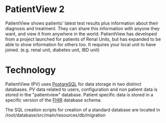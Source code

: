 PatientView 2
=============

PatientView shows patients' latest test results plus information about their diagnosis and treatment. They can share 
this information with anyone they want, and view it from anywhere in the world. PatientView has developed from a project 
launched for patients of Renal Units, but has expanded to be able to show information for others too. It requires your 
local unit to have joined. (e.g. renal unit, diabetes unit, IBD unit)

Technology
==========

PatientView (PV) uses [PostgreSQL](http://www.postgresql.org/) for data storage in two distinct databases. PV data 
related to users, configuration and non patient data is stored in the "patientview" database. Patient specific data is 
stored in a specific version of the [FHIR](http://hl7.org/implement/standards/fhir/) database schema.

The SQL creation scripts for creation of a standard database are located in 
/root/database/src/main/resources/db/migration